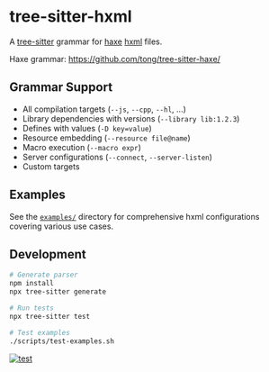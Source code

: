 # tree-sitter-hxml

A [tree-sitter](https://tree-sitter.github.io/) grammar for [haxe](https://haxe.org/) [hxml](https://haxe.org/manual/compiler-usage-hxml.html) files.

Haxe grammar: <https://github.com/tong/tree-sitter-haxe/>

## Grammar Support

- All compilation targets (`--js`, `--cpp`, `--hl`, ...)
- Library dependencies with versions (`--library lib:1.2.3`)
- Defines with values (`-D key=value`)
- Resource embedding (`--resource file@name`)
- Macro execution (`--macro expr`)
- Server configurations (`--connect`, `--server-listen`)
- Custom targets

## Examples

See the [`examples/`](examples/) directory for comprehensive hxml configurations covering various use cases.

## Development

```bash
# Generate parser
npm install
npx tree-sitter generate

# Run tests
npx tree-sitter test

# Test examples
./scripts/test-examples.sh
```

[![test](https://github.com/tong/tree-sitter-hxml/actions/workflows/test-parser.yml/badge.svg)](https://github.com/tong/tree-sitter-hxml/actions/workflows/test-parser.yml)
